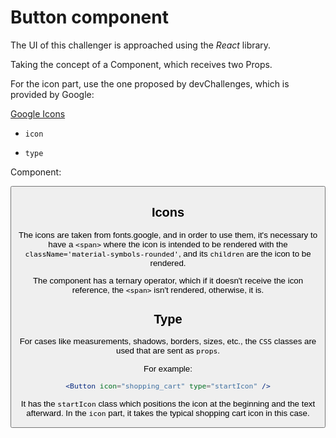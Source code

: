 # Button component

The UI of this challenger is approached using the *React* library.

Taking the concept of a Component, which receives two Props.

For the icon part, use the one proposed by devChallenges, which is provided by Google:

[Google Icons](https://fonts.google.com/icons?hl=en)

- `icon`

- `type`

Component:


<Button 
    icon={}  
    type={}
/>


## Icons

The icons are taken from fonts.google, and in order to use them, it's necessary to have a `<span>` where the icon is intended to be rendered with the `className='material-symbols-rounded'`, and its `children` are the icon to be rendered.

The component has a ternary operator, which if it doesn't receive the icon reference, the `<span>` isn't rendered, otherwise, it is.

## Type

For cases like measurements, shadows, borders, sizes, etc., the `CSS` classes are used that are sent as `props`.

For example:

```jsx
<Button icon="shopping_cart" type="startIcon" />
```

It has the `startIcon` class which positions the icon at the beginning and the text afterward. In the `icon` part, it takes the typical shopping cart icon in this case.
